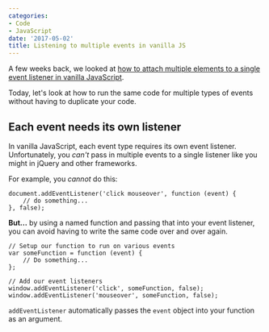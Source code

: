 ```yaml
---
categories:
- Code
- JavaScript
date: '2017-05-02'
title: Listening to multiple events in vanilla JS
---
```


A few weeks back, we looked at <a href="https://gomakethings.com/attaching-multiple-elements-to-a-single-event-listener-in-vanilla-js/">how to attach multiple elements to a single event listener in vanilla JavaScript</a>.

Today, let's look at how to run the same code for multiple types of events without having to duplicate your code.

<h2>Each event needs its own listener</h2>

In vanilla JavaScript, each event type requires its own event listener. Unfortunately, you <em>can't</em> pass in multiple events to a single listener like you might in jQuery and other frameworks.

For example, you <em>cannot</em> do this:

<pre><code class="lang-javascript">document.addEventListener('click mouseover', function (event) {
    // do something...
}, false);
</code></pre>

<strong>But...</strong> by using a named function and passing that into your event listener, you can avoid having to write the same code over and over again.

<pre><code class="lang-javascript">// Setup our function to run on various events
var someFunction = function (event) {
    // Do something...
};

// Add our event listeners
window.addEventListener('click', someFunction, false);
window.addEventListener('mouseover', someFunction, false);
</code></pre>

<code>addEventListener</code> automatically passes the <code>event</code> object into your function as an argument.